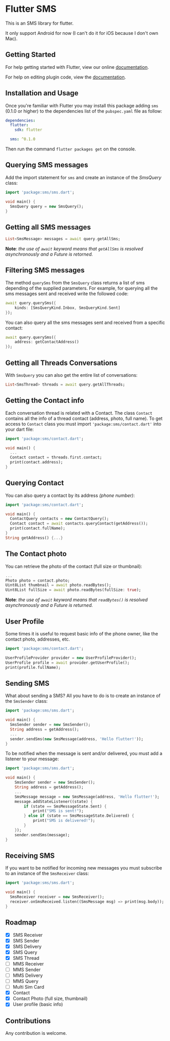 # Flutter SMS

This is an SMS library for flutter.

It only support Android for now (I can't do it for iOS because I don't own Mac).

## Getting Started

For help getting started with Flutter, view our online
[documentation](https://flutter.io/).

For help on editing plugin code, view the [documentation](https://flutter.io/platform-plugins/#edit-code).

## Installation and Usage

Once you're familiar with Flutter you may install this package adding `sms` (0.1.0 or higher) to the dependencies list
of the `pubspec.yaml` file as follow:

```yaml
dependencies:
  flutter:
    sdk: flutter

  sms: ^0.1.0
```

Then run the command `flutter packages get` on the console.

## Querying SMS messages

Add the import statement for `sms` and create an instance of the *SmsQuery* class:

```dart
import 'package:sms/sms.dart';

void main() {
  SmsQuery query = new SmsQuery();
}

```

## Getting all SMS messages

```dart
List<SmsMessage> messages = await query.getAllSms;
```

**Note**: _the use of `await` keyword means that `getAllSms` is resolved asynchronously
and a Future is retorned._

## Filtering SMS messages

The method `querySms` from the `SmsQuery` class returns a list of sms depending of the supplied parameters. For example,
for querying all the sms messages sent and received write the followed code:

```dart
await query.querySms({
    kinds: [SmsQueryKind.Inbox, SmsQueryKind.Sent]
});
```

You can also query all the sms messages sent and received from a specific contact:

```dart
await query.querySms({
    address: getContactAddress()
});
```

## Getting all Threads Conversations

With `SmsQuery` you can also get the entire list of conversations:

```dart
List<SmsThread> threads = await query.getAllThreads;
```

## Getting the Contact info

Each conversation thread is related with a Contact. 
The class `Contact` contains all the info of a thread contact (address, photo, full name).
To get access to `Contact` class you must import `'package:sms/contact.dart'` into your dart file:

```dart
import 'package:sms/contact.dart';

void main() {
  ...
  Contact contact = threads.first.contact;
  print(contact.address);
}
```

## Querying Contact

You can also query a contact by its address _(phone number)_:

```dart
import 'package:sms/contact.dart';

void main() {
  ContactQuery contacts = new ContactQuery();
  Contact contact = await contacts.queryContact(getAddress());
  print(contact.fullName);
}
String getAddress() {...}
```

## The Contact photo

You can retrieve the photo of the contact (full size or thumbnail):

```dart
...
Photo photo = contact.photo;
Uint8List thumbnail = await photo.readBytes();
Uint8List fullSize = await photo.readBytes(fullSize: true);
```

**Note**: _the use of `await` keyword means that `readBytes()` is resolved asynchronously
and a Future is returned._

## User Profile

Some times it is useful to request basic info of the phone owner, like the contact photo, addresses, etc.

```dart
import 'package:sms/contact.dart';

UserProfileProvider provider = new UserProfileProvider();
UserProfile profile = await provider.getUserProfile();
print(profile.fullName);
```

## Sending SMS

What about sending a SMS? All you have to do is to create an instance of the `SmsSender` class:

```dart
import 'package:sms/sms.dart';

void main() {
  SmsSender sender = new SmsSender();
  String address = getAddress();
  ...
  sender.sendSms(new SmsMessage(address, 'Hello flutter!'));
}
```

To be notified when the message is sent and/or delivered, you must add a listener to your message:

```dart
import 'package:sms/sms.dart';

void main() {
	SmsSender sender = new SmsSender();
	String address = getAddress();
	...
	SmsMessage message = new SmsMessage(address, 'Hello flutter!');
	message.addStateListener((state) {
		if (state == SmsMessageState.Sent) {
			print("SMS is sent!");
		} else if (state == SmsMessageState.Delivered) {
			print("SMS is delivered!");
		}
	});
	sender.sendSms(message);
}
```

## Receiving SMS

If you want to be notified for incoming new messages you must subscribe to an instance of the `SmsReceiver` class:

```dart
import 'package:sms/sms.dart';

void main() {
  SmsReceiver receiver = new SmsReceiver();
  receiver.onSmsReceived.listen((SmsMessage msg) => print(msg.body));
}
```

## Roadmap

- [x] SMS Receiver
- [x] SMS Sender
- [X] SMS Delivery
- [x] SMS Query
- [x] SMS Thread
- [ ] MMS Receiver
- [ ] MMS Sender
- [ ] MMS Delivery
- [ ] MMS Query
- [ ] Multi Sim Card
- [x] Contact
- [x] Contact Photo (full size, thumbnail)
- [x] User profile (basic info)

## Contributions

Any contribution is welcome.
